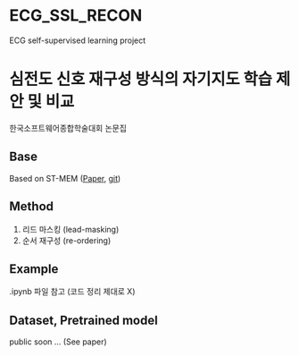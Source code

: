 # ECG_SSL_RECON
ECG self-supervised learning project

# 심전도 신호 재구성 방식의 자기지도 학습 제안 및 비교
한국소프트웨어종합학술대회 논문집

## Base
Based on ST-MEM ([Paper](https://arxiv.org/pdf/2402.09450), [git](https://github.com/bakqui/ST-MEM?tab=readme-ov-file))

## Method
1. 리드 마스킹 (lead-masking)
2. 순서 재구성 (re-ordering)

## Example
.ipynb 파일 참고 (코드 정리 제대로 X)

## Dataset, Pretrained model
public soon ... (See paper)
